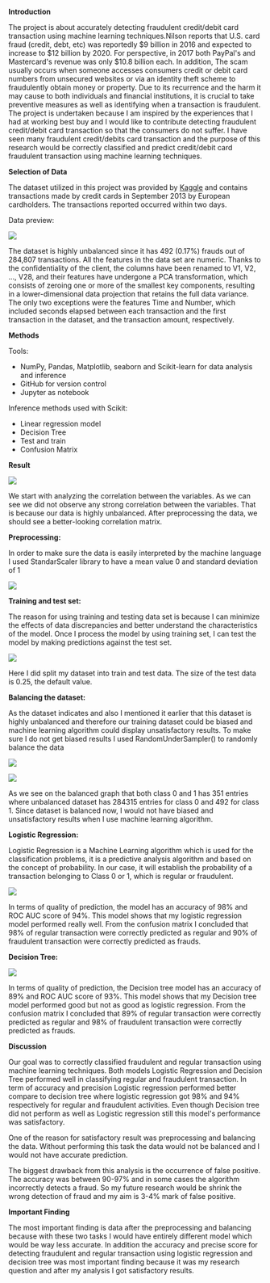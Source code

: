 **Introduction**

The project is about accurately detecting fraudulent credit/debit card transaction using machine learning techniques.Nilson reports that U.S. card fraud (credit, debt, etc) was reportedly $9 billion in 2016 and expected to increase to $12 billion by 2020. For perspective, in 2017 both PayPal&#39;s and Mastercard&#39;s revenue was only $10.8 billion each. In addition, The scam usually occurs when someone accesses consumers credit or debit card numbers from unsecured websites or via an identity theft scheme to fraudulently obtain money or property. Due to its recurrence and the harm it may cause to both individuals and financial institutions, it is crucial to take preventive measures as well as identifying when a transaction is fraudulent. The project is undertaken because I am inspired by the experiences that I had at working best buy and I would like to contribute detecting fraudulent credit/debit card transaction so that the consumers do not suffer. I have seen many fraudulent credit/debits card transaction and the purpose of this research would be correctly classified and predict credit/debit card fraudulent transaction using machine learning techniques.

**Selection of Data**

The dataset utilized in this project was provided by [Kaggle](https://www.kaggle.com/mlg-ulb/creditcardfraud) and contains transactions made by credit cards in September 2013 by European cardholders. The transactions reported occurred within two days.

Data preview:

![](RackMultipart20201215-4-1e0vmy7_html_5887c207a8b18c1d.png)

The dataset is highly unbalanced since it has 492 (0.17%) frauds out of 284,807 transactions. All the features in the data set are numeric. Thanks to the confidentiality of the client, the columns have been renamed to V1, V2, ..., V28, and their features have undergone a PCA transformation, which consists of zeroing one or more of the smallest key components, resulting in a lower-dimensional data projection that retains the full data variance. The only two exceptions were the features Time and Number, which included seconds elapsed between each transaction and the first transaction in the dataset, and the transaction amount, respectively.

**Methods**

Tools:

- NumPy, Pandas, Matplotlib, seaborn and Scikit-learn for data analysis and inference
- GitHub for version control
- Jupyter as notebook

Inference methods used with Scikit:

- Linear regression model
- Decision Tree
- Test and train
- Confusion Matrix

**Result**

![](RackMultipart20201215-4-1e0vmy7_html_25ed81dad224eef1.png)

We start with analyzing the correlation between the variables. As we can see we did not observe any strong correlation between the variables. That is because our data is highly unbalanced. After preprocessing the data, we should see a better-looking correlation matrix.

**Preprocessing:**

In order to make sure the data is easily interpreted by the machine language I used StandarScaler library to have a mean value 0 and standard deviation of 1

![](RackMultipart20201215-4-1e0vmy7_html_48aec73b39874e89.png)

**Training and test set:**

The reason for using training and testing data set is because I can minimize the effects of data discrepancies and better understand the characteristics of the model. Once I process the model by using training set, I can test the model by making predictions against the test set.

![](RackMultipart20201215-4-1e0vmy7_html_2b972e1488c2e58e.png)

Here I did split my dataset into train and test data. The size of the test data is 0.25, the default value.

**Balancing the dataset:**

As the dataset indicates and also I mentioned it earlier that this dataset is highly unbalanced and therefore our training dataset could be biased and machine learning algorithm could display unsatisfactory results. To make sure I do not get biased results I used RandomUnderSampler() to randomly balance the data

![](RackMultipart20201215-4-1e0vmy7_html_55d7ec8fecce3b43.png)

![](RackMultipart20201215-4-1e0vmy7_html_bb3d6beba00fe672.png)

As we see on the balanced graph that both class 0 and 1 has 351 entries where unbalanced dataset has 284315 entries for class 0 and 492 for class 1. Since dataset is balanced now, I would not have biased and unsatisfactory results when I use machine learning algorithm.

**Logistic Regression:**

Logistic Regression is a Machine Learning algorithm which is used for the classification problems, it is a predictive analysis algorithm and based on the concept of probability. In our case, it will establish the probability of a transaction belonging to Class 0 or 1, which is regular or fraudulent.

![](RackMultipart20201215-4-1e0vmy7_html_2269cdef0b0de0e8.png)

In terms of quality of prediction, the model has an accuracy of 98% and ROC AUC score of 94%. This model shows that my logistic regression model performed really well. From the confusion matrix I concluded that 98% of regular transaction were correctly predicted as regular and 90% of fraudulent transaction were correctly predicted as frauds.

**Decision Tree:**

![](RackMultipart20201215-4-1e0vmy7_html_e56679a28b466894.png)

In terms of quality of prediction, the Decision tree model has an accuracy of 89% and ROC AUC score of 93%. This model shows that my Decision tree model performed good but not as good as logistic regression. From the confusion matrix I concluded that 89% of regular transaction were correctly predicted as regular and 98% of fraudulent transaction were correctly predicted as frauds.

**Discussion**

Our goal was to correctly classified fraudulent and regular transaction using machine learning techniques. Both models Logistic Regression and Decision Tree performed well in classifying regular and fraudulent transaction. In term of accuracy and precision Logistic regression performed better compare to decision tree where logistic regression got 98% and 94% respectively for regular and fraudulent activities. Even though Decision tree did not perform as well as Logistic regression still this model&#39;s performance was satisfactory.

One of the reason for satisfactory result was preprocessing and balancing the data. Without performing this task the data would not be balanced and I would not have accurate prediction.

The biggest drawback from this analysis is the occurrence of false positive. The accuracy was between 90-97% and in some cases the algorithm incorrectly detects a fraud. So my future research would be shrink the wrong detection of fraud and my aim is 3-4% mark of false positive.

**Important Finding**

The most important finding is data after the preprocessing and balancing because with these two tasks I would have entirely different model which would be way less accurate. In addition the accuracy and precise score for detecting fraudulent and regular transaction using logistic regression and decision tree was most important finding because it was my research question and after my analysis I got satisfactory results.
